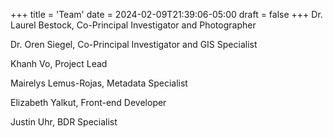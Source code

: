 +++
title = 'Team'
date = 2024-02-09T21:39:06-05:00
draft = false
+++
Dr. Laurel Bestock, Co-Principal Investigator and Photographer

Dr. Oren Siegel, Co-Principal Investigator and GIS Specialist

Khanh Vo, Project Lead

Mairelys Lemus-Rojas, Metadata Specialist

Elizabeth Yalkut, Front-end Developer

Justin Uhr, BDR Specialist
